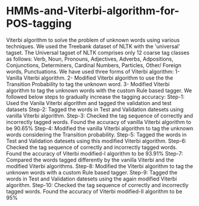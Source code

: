 # HMMs-and-Viterbi-algorithm-for-POS-tagging
Viterbi algorithm to solve the problem of unknown words using various techniques.  We used the Treebank dataset of NLTK with the 'universal' tagset. The Universal tagset of NLTK comprises only 12 coarse tag classes as follows: Verb, Noun, Pronouns, Adjectives, Adverbs, Adpositions, Conjunctions, Determiners, Cardinal Numbers, Particles, Other/ Foreign words, Punctuations.  We have used three forms of Viterbi algorithm: 1- Vanilla Viterbi algorithm. 2- Modified Viterbi algorithm to use the the Transition Probability to tag the unknown word. 3- Modified Viterbi algorithm to tag the unknown words with the custom Rule based tagger.  We followed below steps to gradually increase the tagging accuracy:  Step-1: Used the Vanila Viterbi algorithm and tagged the validation and test datasets Step-2: Tagged the words in Test and Validation datesets using vanilla Viterbi algorithm. Step-3: Checked the tag sequence of correctly and incorrectly tagged words. Found the accuracy of vanilla Viterbi algorithm to be 90.65% Step-4: Modified the vanilla Viterbi algorithm to tag the unknown words considering the Transition probability. Step-5: Tagged the words in Test and Validation datesets using this modified Viterbi algorithm. Step-6: Checked the tag sequence of correctly and incorrectly tagged words. Found the accuracy of Viterbi modified-I algorithm to be 93.91% Step-7: Compared the words tagged differently by the vanilla Viterbi and the modified Viterbi algorithms. Step-8: Modified the Viterbi algorithm to tag the unknown words with a custom Rule based tagger. Step-9: Tagged the words in Test and Validation datesets using the again modified Viterbi algorithm. Step-10: Checked the tag sequence of correctly and incorrectly tagged words. Found the accuracy of Viterbi modified-II algorithm to be 95%
